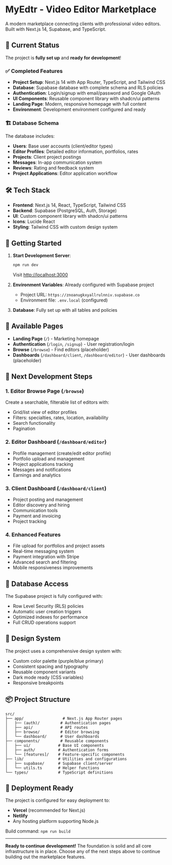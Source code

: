 # MyEdtr - Video Editor Marketplace

A modern marketplace connecting clients with professional video editors. Built with Next.js 14, Supabase, and TypeScript.

## 🚀 Current Status

The project is **fully set up** and **ready for development**! 

### ✅ Completed Features

- **Project Setup**: Next.js 14 with App Router, TypeScript, and Tailwind CSS
- **Database**: Supabase database with complete schema and RLS policies
- **Authentication**: Login/signup with email/password and Google OAuth
- **UI Components**: Reusable component library with shadcn/ui patterns
- **Landing Page**: Modern, responsive homepage with full content
- **Environment**: Development environment configured and ready

### 🏗️ Database Schema

The database includes:
- **Users**: Base user accounts (client/editor types)
- **Editor Profiles**: Detailed editor information, portfolios, rates
- **Projects**: Client project postings
- **Messages**: In-app communication system
- **Reviews**: Rating and feedback system
- **Project Applications**: Editor application workflow

## 🛠️ Tech Stack

- **Frontend**: Next.js 14, React, TypeScript, Tailwind CSS
- **Backend**: Supabase (PostgreSQL, Auth, Storage)
- **UI**: Custom component library with shadcn/ui patterns
- **Icons**: Lucide React
- **Styling**: Tailwind CSS with custom design system

## 🚦 Getting Started

1. **Start Development Server**:
   ```bash
   npm run dev
   ```
   Visit [http://localhost:3000](http://localhost:3000)

2. **Environment Variables**: Already configured with Supabase project
   - Project URL: `https://znoanugkxyallrulnniv.supabase.co`
   - Environment file: `.env.local` (configured)

3. **Database**: Fully set up with all tables and policies

## 📱 Available Pages

- **Landing Page** (`/`) - Marketing homepage
- **Authentication** (`/login`, `/signup`) - User registration/login
- **Browse** (`/browse`) - Find editors (placeholder)
- **Dashboards** (`/dashboard/client`, `/dashboard/editor`) - User dashboards (placeholder)

## 🎯 Next Development Steps

### 1. **Editor Browse Page** (`/browse`)
Create a searchable, filterable list of editors with:
- Grid/list view of editor profiles
- Filters: specialties, rates, location, availability
- Search functionality
- Pagination

### 2. **Editor Dashboard** (`/dashboard/editor`)
- Profile management (create/edit editor profile)
- Portfolio upload and management
- Project applications tracking
- Messages and notifications
- Earnings and analytics

### 3. **Client Dashboard** (`/dashboard/client`)
- Project posting and management
- Editor discovery and hiring
- Communication tools
- Payment and invoicing
- Project tracking

### 4. **Enhanced Features**
- File upload for portfolios and project assets
- Real-time messaging system
- Payment integration with Stripe
- Advanced search and filtering
- Mobile responsiveness improvements

## 🔑 Database Access

The Supabase project is fully configured with:
- Row Level Security (RLS) policies
- Automatic user creation triggers
- Optimized indexes for performance
- Full CRUD operations support

## 🎨 Design System

The project uses a comprehensive design system with:
- Custom color palette (purple/blue primary)
- Consistent spacing and typography
- Reusable component variants
- Dark mode ready (CSS variables)
- Responsive breakpoints

## 📦 Project Structure

```
src/
├── app/                 # Next.js App Router pages
│   ├── (auth)/         # Authentication pages
│   ├── api/            # API routes
│   ├── browse/         # Editor browsing
│   └── dashboard/      # User dashboards
├── components/         # Reusable components
│   ├── ui/            # Base UI components
│   ├── auth/          # Authentication forms
│   └── [features]/    # Feature-specific components
├── lib/               # Utilities and configurations
│   ├── supabase/      # Supabase client/server
│   └── utils.ts       # Helper functions
└── types/             # TypeScript definitions
```

## 🚢 Deployment Ready

The project is configured for easy deployment to:
- **Vercel** (recommended for Next.js)
- **Netlify**
- Any hosting platform supporting Node.js

Build command: `npm run build`

---

**Ready to continue development!** The foundation is solid and all core infrastructure is in place. Choose any of the next steps above to continue building out the marketplace features.
